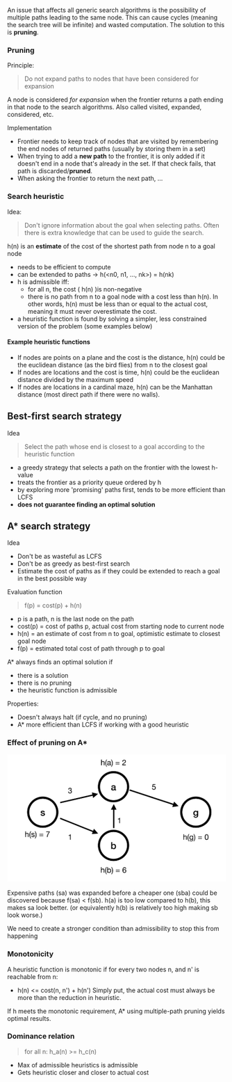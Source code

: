 An issue that affects all generic search algorithms is the possibility of multiple paths leading to the same node. This can cause cycles (meaning the search tree will be infinite) and wasted computation. The solution to this is **pruning**.
### Pruning
Principle:
>Do not expand paths to nodes that have been considered for expansion

A node is considered *for expansion* when the frontier returns a path ending in that node to the search algorithms. Also called visited, expanded, considered, etc.

Implementation
- Frontier needs to keep track of nodes that are visited by remembering the end nodes of returned paths (usually by storing them in a set)
- When trying to add a **new path** to the frontier, it is only added if it doesn't end in a node that's already in the set. If that check fails, that path is discarded/**pruned**.
- When asking the frontier to return the next path, ...


### Search heuristic
Idea:
> Don't ignore information about the goal when selecting paths. Often there is extra knowledge that can be used to guide the search.

h(n) is an **estimate** of the cost of the shortest path from node n to a goal node
- needs to be efficient to compute
- can be extended to paths -> h(<n0, n1, ..., nk>) = h(nk)
- h is admissible iff:
	- for all n, the cost ( h(n) )is non-negative
	- there is no path from n to a goal node with a cost less than h(n). In other words, h(n) must be less than or equal to the actual cost, meaning it must never overestimate the cost.
- a heuristic function is found by solving a simpler, less constrained version of the problem (some examples below)

#### Example heuristic functions
- If nodes are points on a plane and the cost is the distance, h(n) could be the euclidean distance (as the bird flies) from n to the closest goal
- If nodes are locations and the cost is time, h(n) could be the euclidean distance divided by the maximum speed
- If nodes are locations in a cardinal maze, h(n) can be the Manhattan distance (most direct path if there were no walls). 

## Best-first search strategy
Idea
> Select the path whose end is closest to a goal according to the heuristic function

- a greedy strategy that selects a path on the frontier with the lowest h-value
- treats the frontier as a priority queue ordered by h
- by exploring more 'promising' paths first, tends to be more efficient than LCFS
- **does not guarantee finding an optimal solution**

## A* search strategy
Idea
- Don't be as wasteful as LCFS
- Don't be as greedy as best-first search
- Estimate the cost of paths as if they could be extended to reach a goal in the best possible way

Evaluation function
> f(p) = cost(p) + h(n)
- p is a path, n is the last node on the path
- cost(p) = cost of paths p, actual cost from starting node to current node
- h(n) = an estimate of cost from n to goal, optimistic estimate to closest goal node
- f(p) = estimated total cost of path through p to goal

A* always finds an optimal solution if
- there is a solution
- there is no pruning
- the heuristic function is admissible

Properties:
- Doesn't always halt (if cycle, and no pruning)
- A* more efficient than LCFS if working with a good heuristic

### Effect of pruning on A*
![](images/Pasted%20image%2020240726103458.png)

Expensive paths (sa) was expanded before a cheaper one (sba) could be discovered because f(sa) < f(sb). h(a) is too low compared to h(b), this makes sa look better. (or 
equivalently h(b) is relatively too high making sb look worse.)

We need to create a stronger condition than admissibility to stop this from happening

### Monotonicity
A heuristic function is monotonic if for every two nodes n, and n' is reachable from n:
- h(n) <= cost(n, n') + h(n')
Simply put, the actual cost must always be more than the reduction in heuristic.

If h meets the monotonic requirement, A* using multiple-path pruning yields optimal results.

### Dominance relation
> for all n: h_a(n) >= h_c(n)

- Max of admissible heuristics is admissible
- Gets heuristic closer and closer to actual cost

